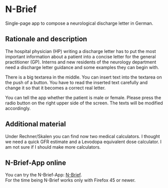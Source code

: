# N-Brief

Single-page app to compose a neurological discharge letter in German.

## Rationale and description

The hospital physician (HP) writing a discharge letter has to put the most important information about a patient into a concise letter for the general practitioner (GP). Interns and new residents of the neurology department need a discharge letter guidance and some examples they can begin with.

There is a big textarea in the middle. You can insert text into the textarea on the push of a button. You have to read the inserted text carefully and change it so that it becomes a correct real letter.

You can tell the app whether the patient is male or female. Please press the radio button on the right upper side of the screen. The texts will be modified accordingly.

## Additional material

Under Rechner/Skalen you can find now two medical calculators. I thought we need a quick GFR estimate and a Levodopa equivalent dose calculator. I am not sure if I should make more calculators.

## N-Brief-App online

You can try the N-Brief-App: <a href="NBrief.html">N-Brief</a>.  
For the time being N-Brief works only with Firefox 45 or newer.
